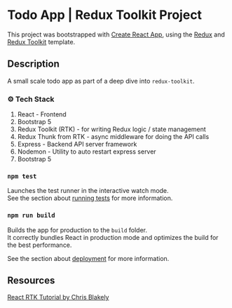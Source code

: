 # Todo App | Redux Toolkit Project

This project was bootstrapped with [Create React App](https://github.com/facebook/create-react-app), using the [Redux](https://redux.js.org/) and [Redux Toolkit](https://redux-toolkit.js.org/) template.

<!-- <p align="center">
  <img src="src/assets/rtk-screen.png" alt="RTK Todo App" width="500">
</p> -->

## Description

A small scale todo app as part of a deep dive into `redux-toolkit`.

<!-- [DEMO](https://redux-toolkit-example-blog.netlify.app/ "RTK Todo App") -->

### :gear: Tech Stack

   1. React - Frontend
   2. Bootstrap 5
   3. Redux Toolkit (RTK) - for writing Redux logic / state management
   4. Redux Thunk from RTK - async middleware for doing the API calls
   5. Express - Backend API server framework
   6. Nodemon - Utility to auto restart express server
   7. Bootstrap 5

### `npm test`

Launches the test runner in the interactive watch mode.\
See the section about [running tests](https://facebook.github.io/create-react-app/docs/running-tests) for more information.

### `npm run build`

Builds the app for production to the `build` folder.\
It correctly bundles React in production mode and optimizes the build for the best performance.

See the section about [deployment](https://facebook.github.io/create-react-app/docs/deployment) for more information.



## Resources

[React RTK Tutorial by Chris Blakely](https://www.youtube.com/watch?v=fiesH6WU63I)
